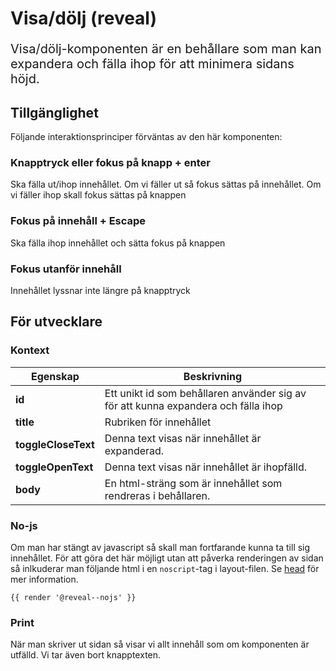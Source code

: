 # Visa/dölj (reveal)
<p style="font-size: 20px;">Visa/dölj-komponenten är en behållare som man kan expandera och fälla ihop för att minimera sidans höjd.</p>


## Tillgänglighet
Följande interaktionsprinciper förväntas av den här komponenten:

### Knapptryck eller fokus på knapp + enter
Ska fälla ut/ihop innehållet. Om vi fäller ut så fokus sättas på innehållet. Om vi fäller ihop skall fokus sättas på knappen 

### Fokus på innehåll + Escape
Ska fälla ihop innehållet och sätta fokus på knappen

### Fokus utanför innehåll
Innehållet lyssnar inte längre på knapptryck

## För utvecklare

### Kontext
| Egenskap                         | Beskrivning |
|----------------------------------|-------------|
| <strong>id</strong>              | Ett unikt id som behållaren använder sig av för att kunna expandera och fälla ihop |
| <strong>title</strong>           | Rubriken för innehållet |
| <strong>toggleCloseText</strong> | Denna text visas när innehållet är expanderad. |
| <strong>toggleOpenText</strong>  | Denna text visas när innehållet är ihopfälld. |
| <strong>body</strong>            | En html-sträng som är innehållet som rendreras i behållaren. |

### No-js
Om man har stängt av javascript så skall man fortfarande kunna ta till sig innehållet. 
För att göra det här möjligt utan att påverka renderingen av sidan så inlkuderar man följande html i en `noscript`-tag i layout-filen.
Se [head](http://localhost:3000/components/detail/head) för mer information.

```
{{ render '@reveal--nojs' }}
```

### Print
När man skriver ut sidan så visar vi allt innehåll som om komponenten är utfälld. Vi tar även bort knapptexten.
